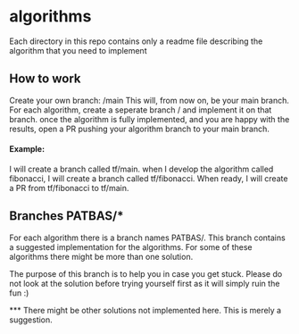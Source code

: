 # algorithms
Each directory in this repo contains only a readme file describing the algorithm that you need to implement

## How to work
Create your own branch: <your name>/main
This will, from now on, be your main branch.
For each algorithm, create a seperate branch <your name>/<algorithm name> and implement it on that branch.
once the algorithm is fully implemented, and you are happy with the results, open a PR pushing your algorithm branch to your main branch.

#### Example:
I will create a branch called tf/main.
when I develop the algorithm called fibonacci, I will create a branch called tf/fibonacci.
When ready, I will create a PR from tf/fibonacci to tf/main.

## Branches PATBAS/*
For each algorithm there is a branch names PATBAS/<algorithm name>.
This branch contains a suggested implementation for the algorithms.
For some of these algorithms there might be more than one solution.

The purpose of this branch is to help you in case you get stuck. Please do not look at the solution before trying yourself first as it will simply ruin the fun :)

*** There might be other solutions not implemented here. This is merely a suggestion.
